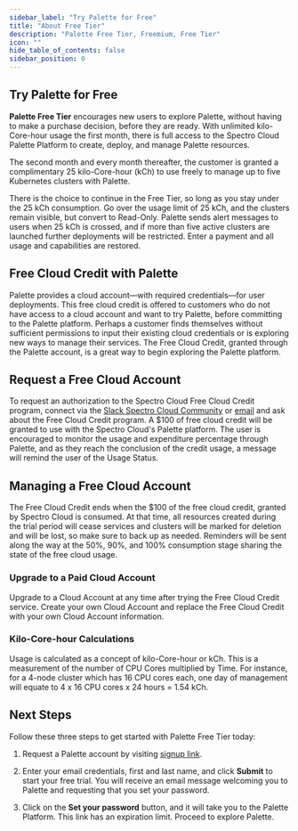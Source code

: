 ```yaml
---
sidebar_label: "Try Palette for Free"
title: "About Free Tier"
description: "Palette Free Tier, Freemium, Free Tier"
icon: ""
hide_table_of_contents: false
sidebar_position: 0
---
```


## Try Palette for Free

**Palette Free Tier** encourages new users to explore Palette, without having to make a purchase decision, before they
are ready. With unlimited kilo-Core-hour usage the first month, there is full access to the Spectro Cloud Palette
Platform to create, deploy, and manage Palette resources.

The second month and every month thereafter, the customer is granted a complimentary 25 kilo-Core-hour (kCh) to use
freely to manage up to five Kubernetes clusters with Palette.

There is the choice to continue in the Free Tier, so long as you stay under the 25 kCh consumption. Go over the usage
limit of 25 kCh, and the clusters remain visible, but convert to Read-Only. Palette sends alert messages to users when
25 kCh is crossed, and if more than five active clusters are launched further deployments will be restricted. Enter a
payment and all usage and capabilities are restored.

## Free Cloud Credit with Palette

Palette provides a cloud account—with required credentials—for user deployments. This free cloud credit is offered to
customers who do not have access to a cloud account and want to try Palette, before committing to the Palette platform.
Perhaps a customer finds themselves without sufficient permissions to input their existing cloud credentials or is
exploring new ways to manage their services. The Free Cloud Credit, granted through the Palette account, is a great way
to begin exploring the Palette platform.

## Request a Free Cloud Account

To request an authorization to the Spectro Cloud Free Cloud Credit program, connect via the
[Slack Spectro Cloud Community](https://join.slack.com/t/spectrocloudcommunity/shared_invite/zt-g8gfzrhf-cKavsGD_myOh30K24pImLA)
or [email](mailto:developer@spectrocloud.com) and ask about the Free Cloud Credit program. A $100 of free cloud credit
will be granted to use with the Spectro Cloud's Palette platform. The user is encouraged to monitor the usage and
expenditure percentage through Palette, and as they reach the conclusion of the credit usage, a message will remind the
user of the Usage Status.

## Managing a Free Cloud Account

The Free Cloud Credit ends when the $100 of the free cloud credit, granted by Spectro Cloud is consumed. At that time,
all resources created during the trial period will cease services and clusters will be marked for deletion and will be
lost, so make sure to back up as needed. Reminders will be sent along the way at the 50%, 90%, and 100% consumption
stage sharing the state of the free cloud usage.

### Upgrade to a Paid Cloud Account

Upgrade to a Cloud Account at any time after trying the Free Cloud Credit service. Create your own Cloud Account and
replace the Free Cloud Credit with your own Cloud Account information.

### Kilo-Core-hour Calculations

Usage is calculated as a concept of kilo-Core-hour or kCh. This is a measurement of the number of CPU Cores multiplied
by Time. For instance, for a 4-node cluster which has 16 CPU cores each, one day of management will equate to 4 x 16 CPU
cores x 24 hours = 1.54 kCh.

## Next Steps

Follow these three steps to get started with Palette Free Tier today:

1. Request a Palette account by visiting [signup link](https://www.spectrocloud.com/free-trial/).

2. Enter your email credentials, first and last name, and click **Submit** to start your free trial. You will receive an
   email message welcoming you to Palette and requesting that you set your password.

3. Click on the **Set your password** button, and it will take you to the Palette Platform. This link has an expiration
   limit. Proceed to explore Palette.

